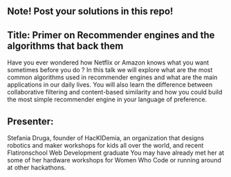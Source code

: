 ## Note! Post your solutions in this repo! 

## Title: Primer on Recommender engines and the algorithms that back them

Have you ever wondered how Netflix or Amazon knows what you want sometimes before you do ? In this talk we will explore what are the most common algorithms used in recommender engines and what are the main applications in our daily lives. You will also learn the difference between collaborative filtering and content-based similarity and how you could build the most simple recommender engine in your language of preference. 

## Presenter: 
Stefania Druga, founder of HacKIDemia, an organization that designs robotics and maker workshops for kids all over the world, and recent Flatironschool Web Development graduate  You may have already met her at some of her hardware workshops for Women Who Code or running around at other hackathons.
